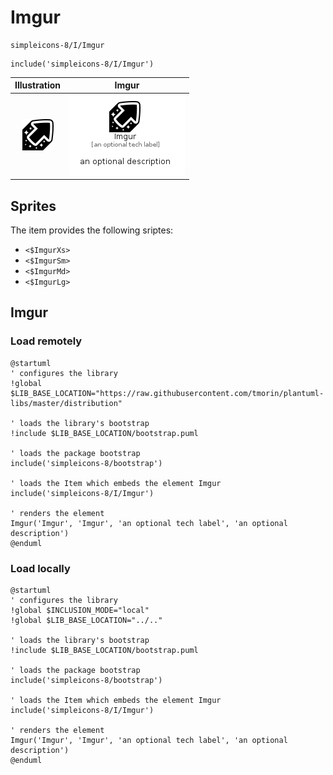 # Imgur


```text
simpleicons-8/I/Imgur
```

```text
include('simpleicons-8/I/Imgur')
```



| Illustration | Imgur |
| :---: | :---: |
| ![illustration for Illustration](../../simpleicons-8/I/Imgur.png) | ![illustration for Imgur](../../simpleicons-8/I/Imgur.Local.png) |



## Sprites
The item provides the following sriptes:

- `<$ImgurXs>`
- `<$ImgurSm>`
- `<$ImgurMd>`
- `<$ImgurLg>`





## Imgur

### Load remotely
```plantuml
@startuml
' configures the library
!global $LIB_BASE_LOCATION="https://raw.githubusercontent.com/tmorin/plantuml-libs/master/distribution"

' loads the library's bootstrap
!include $LIB_BASE_LOCATION/bootstrap.puml

' loads the package bootstrap
include('simpleicons-8/bootstrap')

' loads the Item which embeds the element Imgur
include('simpleicons-8/I/Imgur')

' renders the element
Imgur('Imgur', 'Imgur', 'an optional tech label', 'an optional description')
@enduml
```

### Load locally
```plantuml
@startuml
' configures the library
!global $INCLUSION_MODE="local"
!global $LIB_BASE_LOCATION="../.."

' loads the library's bootstrap
!include $LIB_BASE_LOCATION/bootstrap.puml

' loads the package bootstrap
include('simpleicons-8/bootstrap')

' loads the Item which embeds the element Imgur
include('simpleicons-8/I/Imgur')

' renders the element
Imgur('Imgur', 'Imgur', 'an optional tech label', 'an optional description')
@enduml
```

